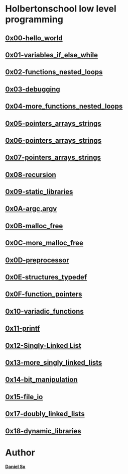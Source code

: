 # Holbertonschool low level programming #

## [0x00-hello_world](./0x00-hello_world)

## [0x01-variables_if_else_while](./0x01-variables_if_else_while)

## [0x02-functions_nested_loops](./0x02-functions_nested_loops)

## [0x03-debugging](./0x03-debugging)

## [0x04-more_functions_nested_loops](./0x04-more_functions_nested_loops)

## [0x05-pointers_arrays_strings](./0x05-pointers_arrays_strings)

## [0x06-pointers_arrays_strings](./0x06-pointers_arrays_strings)

## [0x07-pointers_arrays_strings](./0x07-pointers_arrays_strings)

## [0x08-recursion](./0x08-recursion)

## [0x09-static_libraries](./0x09-static_libraries)

## [0x0A-argc,argv](./0x0A-argc_argv)

## [0x0B-malloc_free](./0x0B-malloc_free)

## [0x0C-more_malloc_free](./0x0C-more_malloc_free)

## [0x0D-preprocessor](./0x0D-preprocessor)

## [0x0E-structures_typedef](./0x0E-structures_typedef)

## [0x0F-function_pointers](./0x0F-function_pointers)

## [0x10-variadic_functions](./0x10-variadic_functions)

## [0x11-printf](http://github.com/djso89/printf)

## [0x12-Singly-Linked List](./0x12-singly_linked_lists)

## [0x13-more_singly_linked_lists](./0x13-more_singly_linked_lists)

## [0x14-bit_manipulation](./0x14-bit_manipulation)

## [0x15-file_io](./0x15-file_io)

## [0x17-doubly_linked_lists](./0x17-doubly_linked_lists)

## [0x18-dynamic_libraries](./0x18-dynamic_libraries)


# Author

**[Daniel So](http://github.com/djso89)**
